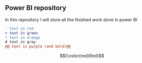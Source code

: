 ## Power BI repository

In this repository I will store all the finished work done in power BI


```diff
- text in red
+ text in green
! text in orange
# text in gray
@@ text in purple (and bold)@@
```
$${\color{red}Red}$$

